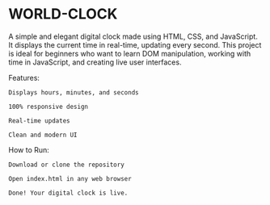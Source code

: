 # WORLD-CLOCK
A simple and elegant digital clock made using HTML, CSS, and JavaScript. It displays the current time in real-time, updating every second. This project is ideal for beginners who want to learn DOM manipulation, working with time in JavaScript, and creating live user interfaces.

Features:

    Displays hours, minutes, and seconds

    100% responsive design

    Real-time updates

    Clean and modern UI

How to Run:

    Download or clone the repository

    Open index.html in any web browser

    Done! Your digital clock is live.
